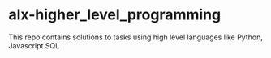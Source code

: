 # alx-higher_level_programming
This repo contains solutions to tasks using high 
level languages like Python, Javascript SQL
